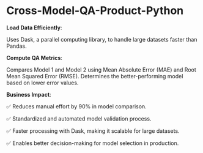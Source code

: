 # Cross-Model-QA-Product-Python

**Load Data Efficiently**:

Uses Dask, a parallel computing library, to handle large datasets faster than Pandas.

**Compute QA Metrics**:

Compares Model 1 and Model 2 using Mean Absolute Error (MAE) and Root Mean Squared Error (RMSE).
Determines the better-performing model based on lower error values.

**Business Impact**:

✅ Reduces manual effort by 90% in model comparison.

✅ Standardized and automated model validation process.

✅ Faster processing with Dask, making it scalable for large datasets.

✅ Enables better decision-making for model selection in production.

